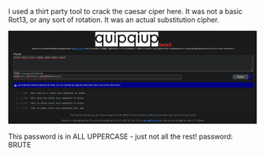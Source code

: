 I used a thirt party tool to crack the caesar ciper here.  It was not a basic Rot13, or any sort of rotation.  It was an actual substitution cipher.

![](level4.png)

This password is in ALL UPPERCASE - just not all the rest!
password: BRUTE
